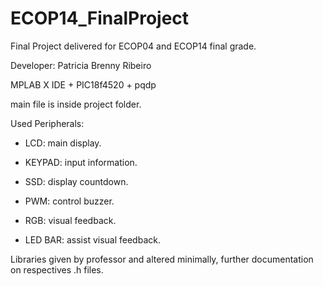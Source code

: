# ECOP14_FinalProject
Final Project delivered for ECOP04 and ECOP14 final grade.

Developer: Patricia Brenny Ribeiro 
  
MPLAB X IDE + PIC18f4520 + pqdp

main file is inside project folder.

Used Peripherals:

 - LCD: main display.

 - KEYPAD: input information.

 - SSD: display countdown.

 - PWM: control buzzer.

 - RGB: visual feedback.

 - LED BAR: assist visual feedback.

Libraries given by professor and altered minimally, further documentation on respectives .h files.
